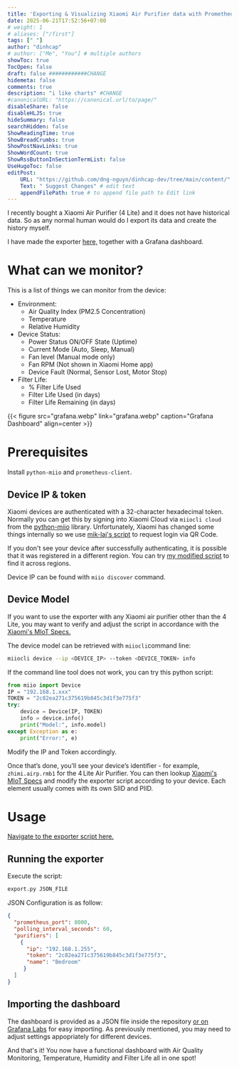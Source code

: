 ```yaml
---
title: 'Exporting & Visualizing Xiaomi Air Purifier data with Prometheus & Grafana'
date: 2025-06-21T17:52:56+07:00
# weight: 1
# aliases: ["/first"]
tags: [" "]
author: "dinhcap"
# author: ["Me", "You"] # multiple authors
showToc: true
TocOpen: false
draft: false ############CHANGE
hidemeta: false
comments: true
description: "i like charts" #CHANGE
#canonicalURL: "https://canonical.url/to/page/"
disableShare: false
disableHLJS: true
hideSummary: false
searchHidden: false
ShowReadingTime: true
ShowBreadCrumbs: true
ShowPostNavLinks: true
ShowWordCount: true
ShowRssButtonInSectionTermList: false
UseHugoToc: false
editPost:
    URL: "https://github.com/dng-nguyn/dinhcap-dev/tree/main/content/"
    Text: " Suggest Changes" # edit text
    appendFilePath: true # to append file path to Edit link
---
```


I recently bought a Xiaomi Air Purifier (4 Lite) and it does not have historical data. So as any normal human would do I export its data and create the history myself.

I have made the exporter [here,](https://github.com/dng-nguyn/miio-airp-exporter) together with a Grafana dashboard.

# What can we monitor?

This is a list of things we can monitor from the device:

- Environment:
	- Air Quality Index (PM2.5 Concentration)
	- Temperature
	- Relative Humidity
- Device Status:
	- Power Status ON/OFF State (Uptime)
	- Current Mode (Auto, Sleep, Manual)
	- Fan level (Manual mode only)
	- Fan RPM (Not shown in Xiaomi Home app)
	- Device Fault (Normal, Sensor Lost, Motor Stop)
- Filter Life:
	- % Filter Life Used
	- Filter Life Used (in days)
	- Filter Life Remaining (in days)

{{< figure src="grafana.webp" link="grafana.webp" caption="Grafana Dashboard" align=center >}}


# Prerequisites

Install `python-miio` and `prometheus-client`.

## Device IP & token

Xiaomi devices are authenticated with a 32-character hexadecimal token. 
Normally you can get this by signing into Xiaomi Cloud via `miiocli cloud` from the [python-miio](https://pypi.org/project/python-miio/) library. Unfortunately, Xiaomi has changed some things internally so we use [mik-laj's script](https://gist.github.com/mik-laj/97994a82cad049cd4b843edd9acb990b) to request login via QR Code.

If you don't see your device after successfully authenticating, it is possible that it was registered in a different region. You can try [my modified script](https://gist.github.com/dng-nguyn/cd3d7a0fe3c10856057f80f9f663039a) to find it across regions.

Device IP can be found with `miio discover` command.

## Device Model

If you want to use the exporter with any Xiaomi air purifier other than the 4 Lite, you may want to verify and adjust the script in accordance with the [Xiaomi's MIoT Specs.](https://home.miot-spec.com/)

The device model can be retrieved with `miiocli`command line:
```bash
miiocli device --ip <DEVICE_IP> --token <DEVICE_TOKEN> info
```
If the command line tool does not work, you can try this python script:

```py
from miio import Device
IP = "192.168.1.xxx"
TOKEN = "2c82ea271c375619b845c3d1f3e775f3"
try:
    device = Device(IP, TOKEN)
    info = device.info()
    print("Model:", info.model)
except Exception as e:
    print("Error:", e)
```
Modify the IP and Token accordingly.

Once that’s done, you’ll see your device’s identifier - for example, `zhimi.airp.rmb1` for the 4 Lite Air Purifier. You can then lookup [Xiaomi's MIoT Specs](https://home.miot-spec.com/) and modify the exporter script according to your device. Each element usually comes with its own SIID and PIID.

# Usage

[Navigate to the exporter script here.](https://github.com/dng-nguyn/miio-airp-exporter)

## Running the exporter
Execute the script: 
```sh
export.py JSON_FILE
```

JSON Configuration is as follow: 
```json
{
  "prometheus_port": 8000,
  "polling_interval_seconds": 60,
  "purifiers": [
    {
      "ip": "192.168.1.255",
      "token": "2c82ea271c375619b845c3d1f3e775f3",
      "name": "Bedroom"
     }
  ]
}
```

## Importing the dashboard


The dashboard is provided as a JSON file inside the repository [or on Grafana Labs](https://grafana.com/grafana/dashboards/23587-xiaomi-air-purifier-4-lite-exporter/) for easy importing. As previously mentioned, you may need to adjust settings appopriately for different devices.

And that's it! You now have a functional dashboard with Air Quality Monitoring, Temperature, Humidity and Filter Life all in one spot!